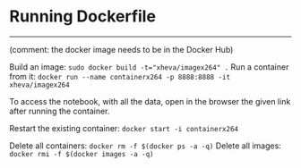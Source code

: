 
# Running Dockerfile

-------------
(comment: the docker image needs to be in the Docker Hub)

Build an image: `sudo docker build -t="xheva/imagex264" .`
Run a container from it: `docker run --name containerx264 -p 8888:8888 -it xheva/imagex264`

To access the notebook, with all the data, open in the browser the given link after running the container.

Restart the existing container: `docker start -i containerx264`

Delete all containers: `docker rm -f $(docker ps -a -q)`
Delete all images: `docker rmi -f $(docker images -a -q)`